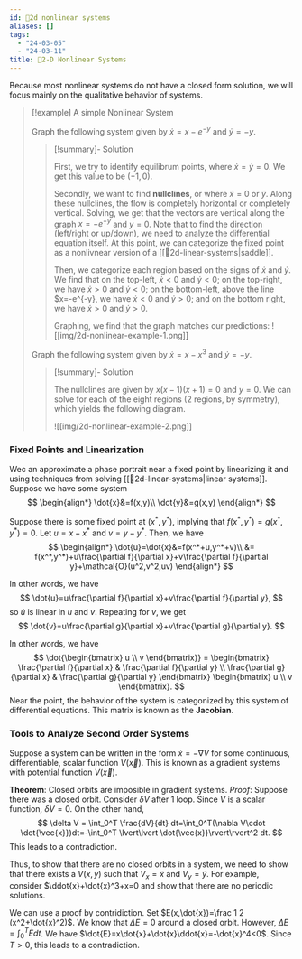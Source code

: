 ```yaml
---
id: 📙2d nonlinear systems
aliases: []
tags:
  - "24-03-05"
  - "24-03-11"
title: 📙2-D Nonlinear Systems
---
```


Because most nonlinear systems do not have a closed form solution, we will focus mainly on the qualitative behavior of systems. 

> [!example] A simple Nonlinear System
> 
> Graph the following system given by $\dot{x}=x-e^{-y}$ and $\dot{y}=-y$.
>
> > [!summary]- Solution 
> > 
> > First, we try to identify equilibrum points, where $\dot{x}=\dot{y}=0$. We get this value to be $(-1,0)$. 
> > 
> > Secondly, we want to find **nullclines**, or where $\dot{x}=0$ or $\dot{y}$. Along these nullclines, the flow is completely horizontal or completely vertical. Solving, we get that the vectors are vertical along the graph $x=-e^{-y}$ and $y=0$. Note that to find the direction (left/right or up/down), we need to analyze the differential equation itself. At this point, we can categorize the fixed point as a nonlivnear version of a [[📙2d-linear-systems|saddle]].
> > 
> > Then, we categorize each region based on the signs of $\dot{x}$ and $\dot{y}$. We find that on the top-left, $\dot{x}<0$ and $\dot{y}<0$; on the top-right, we have $\dot{x}>0$ and $\dot{y}<0$; on the bottom-left, above the line $x=-e^{-y}, we have $\dot{x}<0$ and $\dot{y}>0$; and on the bottom right, we have $\dot{x}>0$ and $\dot{y}>0$. 
> > 
> > Graphing, we find that the graph matches our predictions:
> > ![[img/2d-nonlinear-example-1.png]]
> 
> Graph the following system given by $\dot{x}=x-x^3$ and $\dot{y}=-y$.
> 
> > [!summary]- Solution 
> > 
> > The nullclines are given by $x(x-1)(x+1)=0$ and $y=0$. We can solve for each of the eight regions (2 regions, by symmetry), which yields the following diagram. 
> > 
> > ![[img/2d-nonlinear-example-2.png]]

### Fixed Points and Linearization

Wec an approximate a phase portrait near a fixed point by linearizing it and using techniques from solving [[📙2d-linear-systems|linear systems]]. Suppose we have some system 
$$
\begin{align*}
\dot{x}&=f(x,y)\\
\dot{y}&=g(x,y)
\end{align*}
$$

Suppose there is some fixed point at $(x^*, y^*)$, implying that $f(x^*,y^*)=g(x^*,y^*)=0$. Let $u=x-x^*$ and $v=y-y^*$. Then, we have 
$$
\begin{align*}
\dot{u}=\dot{x}&=f(x^*+u,y^*+v)\\
&= f(x^*,y^*)+u\frac{\partial f}{\partial x}+v\frac{\partial f}{\partial y}+\mathcal{O}(u^2,v^2,uv)
\end{align*}
$$

In other words, we have 
$$
\dot{u}=u\frac{\partial f}{\partial x}+v\frac{\partial f}{\partial y},
$$
so $\dot{u}$ is linear in $u$ and $v$. Repeating for $v$, we get 
$$
\dot{v}=u\frac{\partial g}{\partial x}+v\frac{\partial g}{\partial y}.
$$

In other words, we have 
$$
\dot{\begin{bmatrix} u \\ v \end{bmatrix}} = \begin{bmatrix} \frac{\partial f}{\partial x} & \frac{\partial f}{\partial y} \\ \frac{\partial g}{\partial x} & \frac{\partial g}{\partial y} \end{bmatrix} \begin{bmatrix} u \\ v \end{bmatrix}.
$$
Near the point, the behavior of the system is categonized by this system of differential equations. This matrix is known as the **Jacobian**. 

### Tools to Analyze Second Order Systems 

Suppose a system can be written in the form $\dot{x}=-\nabla V$ for some continuous, differentiable, scalar function $V(\vec{x})$. This is known as a gradient systems with potential function $V(\vec{x})$. 

**Theorem**: Closed orbits are imposible in gradient systems. 
_Proof_: Suppose there was a closed orbit. Consider $\delta V$ after $1$ loop. Since $V$ is a scalar function, $\delta V = 0$. On the other hand, 
$$
\delta V = \int_0^T \frac{dV}{dt} dt=\int_0^T(\nabla V\cdot \dot{\vec{x}})dt=-\int_0^T \lvert\lvert \dot{\vec{x}}\rvert\rvert^2 dt.  
$$
This leads to a contradiction.

Thus, to show that there are no closed orbits in a system, we need to show that there exists a $V(x,y)$ such that $V_x=\dot{x}$ and $V_y=\dot{y}$. For example, consider $\ddot{x}+\dot{x}^3+x=0 and show that there are no periodic solutions. 

We can use a proof by contridiction. Set $E(x,\dot{x})=\frac 1 2 (x^2+\dot{x}^2)$. We know that $\Delta E = 0$ around a closed orbit. However, $\Delta E = \int_0^T \dot{E} dt$. We have $\dot{E}=x\dot{x}+\dot{x}\ddot{x}=-\dot{x}^4<0$. Since $T>0$, this leads to a contradiction. 
